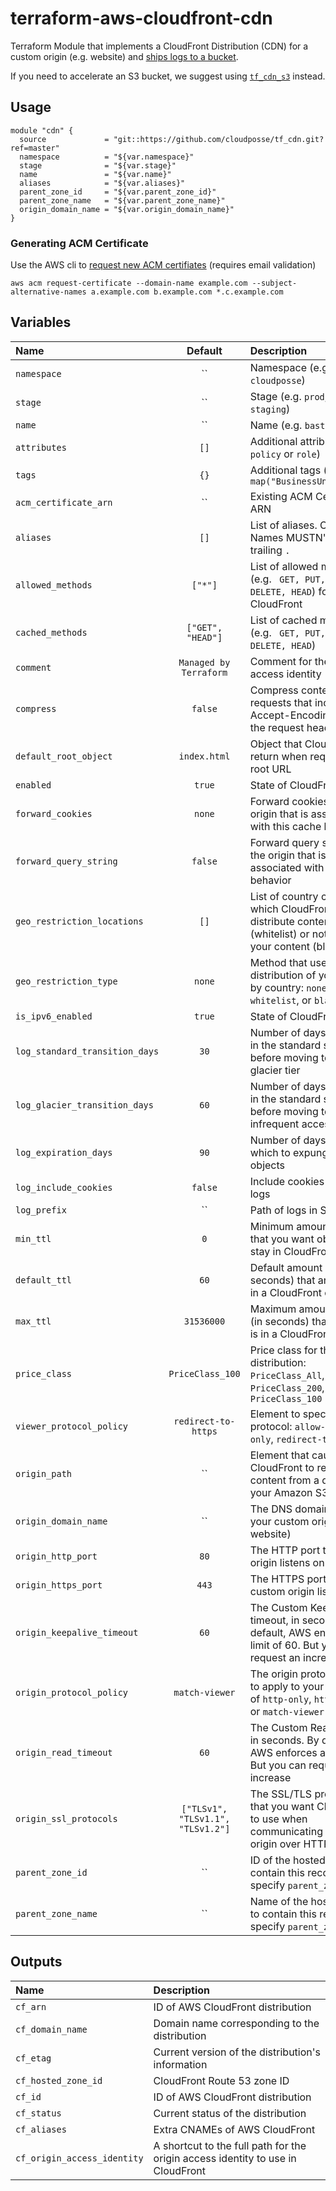 # terraform-aws-cloudfront-cdn

Terraform Module that implements a CloudFront Distribution (CDN) for a custom origin (e.g. website) and [ships logs to a bucket](https://github.com/cloudposse/terraform-aws-log-storage). 

If you need to accelerate an S3 bucket, we suggest using [`tf_cdn_s3`](https://github.com/cloudposse/terraform-cloudfront-s3-cdn) instead.

## Usage

```hcl
module "cdn" {
  source             = "git::https://github.com/cloudposse/tf_cdn.git?ref=master"
  namespace          = "${var.namespace}"
  stage              = "${var.stage}"
  name               = "${var.name}"
  aliases            = "${var.aliases}"
  parent_zone_id     = "${var.parent_zone_id}"
  parent_zone_name   = "${var.parent_zone_name}"
  origin_domain_name = "${var.origin_domain_name}"
}
```
### Generating ACM Certificate

Use the AWS cli to [request new ACM certifiates](http://docs.aws.amazon.com/acm/latest/userguide/gs-acm-request.html) (requires email validation)
```
aws acm request-certificate --domain-name example.com --subject-alternative-names a.example.com b.example.com *.c.example.com
```


## Variables

|  Name                          |  Default                          |  Description                                                                                                                    | Required |
|:-------------------------------|:---------------------------------:|:--------------------------------------------------------------------------------------------------------------------------------|:--------:|
| `namespace`                    | ``                                | Namespace (e.g. `cp` or `cloudposse`)                                                                                           | Yes      |
| `stage`                        | ``                                | Stage (e.g. `prod`, `dev`, `staging`)                                                                                           | Yes      |
| `name`                         | ``                                | Name  (e.g. `bastion` or `db`)                                                                                                  | Yes      |
| `attributes`                   | `[]`                              | Additional attributes (e.g. `policy` or `role`)                                                                                 | No       |
| `tags`                         | `{}`                              | Additional tags  (e.g. `map("BusinessUnit","XYZ")`                                                                              | No       |
| `acm_certificate_arn`          | ``                                | Existing ACM Certificate ARN                                                                                                    | No       |
| `aliases`                      | `[]`                              | List of aliases. CAUTION! Names MUSTN'T contain trailing `.`                                                                    | Yes      |
| `allowed_methods`              | `["*"]`                           | List of allowed methods (e.g. ` GET, PUT, POST, DELETE, HEAD`) for AWS CloudFront                                               | No       |
| `cached_methods`               | `["GET", "HEAD"]`                 | List of cached methods (e.g. ` GET, PUT, POST, DELETE, HEAD`)                                                                   | No       |
| `comment`                      | `Managed by Terraform`            | Comment for the origin access identity                                                                                          | No       |
| `compress`                     | `false`                           | Compress content for web requests that include Accept-Encoding: gzip in the request header                                      | No       |
| `default_root_object`          | `index.html`                      | Object that CloudFront return when requests the root URL                                                                        | No       |
| `enabled`                      | `true`                            | State of CloudFront                                                                                                             | No       |
| `forward_cookies`              | `none`                            | Forward cookies to the origin that is associated with this cache behavior                                                       | No       |
| `forward_query_string`         | `false`                           | Forward query strings to the origin that is associated with this cache behavior                                                 | No       |
| `geo_restriction_locations`    | `[]`                              | List of country codes for which  CloudFront either to distribute content (whitelist) or not distribute your content (blacklist) | No       |
| `geo_restriction_type`         | `none`                            | Method that use to restrict distribution of your content by country: `none`, `whitelist`, or `blacklist`                        | No       |
| `is_ipv6_enabled`              | `true`                            | State of CloudFront IPv6                                                                                                        | No       |
| `log_standard_transition_days` | `30`                              | Number of days to persist in the standard storage tier before moving to the glacier tier                                        | No       |
| `log_glacier_transition_days`  | `60`                              | Number of days to persist in the standard storage tier before moving to the infrequent access                                   | No       |
| `log_expiration_days`          | `90`                              | Number of days after which to expunge the objects                                                                               | No       |
| `log_include_cookies`          | `false`                           | Include cookies in access logs                                                                                                  | No       |
| `log_prefix`                   | ``                                | Path of logs in S3 bucket                                                                                                       | No       |
| `min_ttl`                      | `0`                               | Minimum amount of time that you want objects to stay in CloudFront caches                                                       | No       |
| `default_ttl`                  | `60`                              | Default amount of time (in seconds) that an object is in a CloudFront cache                                                     | No       |
| `max_ttl`                      | `31536000`                        | Maximum amount of time (in seconds) that an object is in a CloudFront cache                                                     | No       |
| `price_class`                  | `PriceClass_100`                  | Price class for this distribution: `PriceClass_All`, `PriceClass_200`, `PriceClass_100`                                         | No       |
| `viewer_protocol_policy`       | `redirect-to-https`               | Element to specify the protocol: `allow-all`, `https-only`, `redirect-to-https`                                                 | No       |
| `origin_path`                  | ``                                | Element that causes CloudFront to request your content from a directory in your Amazon S3 bucket                                | No       |
| `origin_domain_name`           | ``                                | The DNS domain name of your custom origin (e.g. website)                                                                        | Yes      |
| `origin_http_port`             | `80`                              | The HTTP port the custom origin listens on                                                                                      | No       |
| `origin_https_port`            | `443`                             | The HTTPS port the custom origin listens on                                                                                     | No       |
| `origin_keepalive_timeout`     | `60`                              | The Custom KeepAlive timeout, in seconds. By default, AWS enforces a limit of 60. But you can request an increase               | No       |
| `origin_protocol_policy`       | `match-viewer`                    | The origin protocol policy to apply to your origin. One of `http-only`, `https-only`, or `match-viewer`                         | No       |
| `origin_read_timeout`          | `60`                              | The Custom Read timeout, in seconds. By default, AWS enforces a limit of 60. But you can request an increase                    | No       |
| `origin_ssl_protocols`         | `["TLSv1", "TLSv1.1", "TLSv1.2"]` | The SSL/TLS protocols that you want CloudFront to use when communicating with your origin over HTTPS                            | No       |
| `parent_zone_id`               | ``                                | ID of the hosted zone to contain this record  (or specify `parent_zone_name`)                                                   | Yes      |
| `parent_zone_name`             | ``                                | Name of the hosted zone to contain this record (or specify `parent_zone_id`)                                                    | Yes      |


## Outputs

| Name                        | Description                                                                     |
|:----------------------------|:--------------------------------------------------------------------------------|
| `cf_arn`                    | ID of AWS CloudFront distribution                                               |
| `cf_domain_name`            | Domain name corresponding to the distribution                                   |
| `cf_etag`                   | Current version of the distribution's information                               |
| `cf_hosted_zone_id`         | CloudFront Route 53 zone ID                                                     |
| `cf_id`                     | ID of AWS CloudFront distribution                                               |
| `cf_status`                 | Current status of the distribution                                              |
| `cf_aliases`                | Extra CNAMEs of AWS CloudFront                                                  |
| `cf_origin_access_identity` | A shortcut to the full path for the origin access identity to use in CloudFront |
